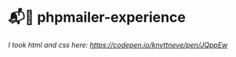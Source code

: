 # 📬🐘 phpmailer-experience 

###### I took html and css here: https://codepen.io/knyttneve/pen/JQppEw